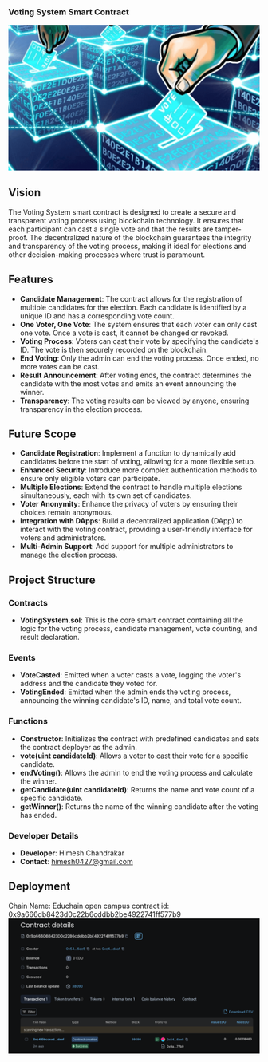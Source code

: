 ### Voting System Smart Contract

![alt text](<Screenshot 2024-08-25 at 1.31.58 PM.png>)

## Vision
The Voting System smart contract is designed to create a secure and transparent voting process using blockchain technology. It ensures that each participant can cast a single vote and that the results are tamper-proof. The decentralized nature of the blockchain guarantees the integrity and transparency of the voting process, making it ideal for elections and other decision-making processes where trust is paramount.

## Features
- **Candidate Management**: The contract allows for the registration of multiple candidates for the election. Each candidate is identified by a unique ID and has a corresponding vote count.
- **One Voter, One Vote**: The system ensures that each voter can only cast one vote. Once a vote is cast, it cannot be changed or revoked.
- **Voting Process**: Voters can cast their vote by specifying the candidate's ID. The vote is then securely recorded on the blockchain.
- **End Voting**: Only the admin can end the voting process. Once ended, no more votes can be cast.
- **Result Announcement**: After voting ends, the contract determines the candidate with the most votes and emits an event announcing the winner.
- **Transparency**: The voting results can be viewed by anyone, ensuring transparency in the election process.

## Future Scope
- **Candidate Registration**: Implement a function to dynamically add candidates before the start of voting, allowing for a more flexible setup.
- **Enhanced Security**: Introduce more complex authentication methods to ensure only eligible voters can participate.
- **Multiple Elections**: Extend the contract to handle multiple elections simultaneously, each with its own set of candidates.
- **Voter Anonymity**: Enhance the privacy of voters by ensuring their choices remain anonymous.
- **Integration with DApps**: Build a decentralized application (DApp) to interact with the voting contract, providing a user-friendly interface for voters and administrators.
- **Multi-Admin Support**: Add support for multiple administrators to manage the election process.

## Project Structure

### Contracts
- **VotingSystem.sol**: This is the core smart contract containing all the logic for the voting process, candidate management, vote counting, and result declaration.

### Events
- **VoteCasted**: Emitted when a voter casts a vote, logging the voter's address and the candidate they voted for.
- **VotingEnded**: Emitted when the admin ends the voting process, announcing the winning candidate's ID, name, and total vote count.

### Functions
- **Constructor**: Initializes the contract with predefined candidates and sets the contract deployer as the admin.
- **vote(uint candidateId)**: Allows a voter to cast their vote for a specific candidate.
- **endVoting()**: Allows the admin to end the voting process and calculate the winner.
- **getCandidate(uint candidateId)**: Returns the name and vote count of a specific candidate.
- **getWinner()**: Returns the name of the winning candidate after the voting has ended.

### Developer Details
- **Developer**: Himesh Chandrakar
- **Contact**: himesh0427@gmail.com

## Deployment
Chain Name: Educhain open campus
contract id: 0x9a666db8423d0c22b6cddbb2be4922741ff577b9
![alt text](<Screenshot 2024-08-25 at 1.27.04 PM.png>)

